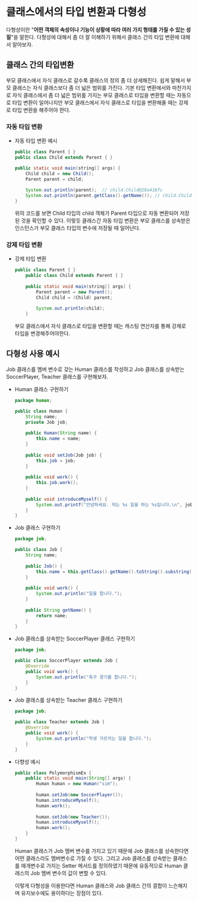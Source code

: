 # 클래스에서의 타입 변환과 다형성

다형성이란 "**어떤 객체의 속성이나 기능이 상황에 따라 여러 가지 형태를 가질 수 있는 성질**"을 말한다. 다형성에 대해서 좀 더 잘 이해하기 위해서 클래스 간의 타입 변환에 대해서 알아보자.


## 클래스 간의 타입변환

부모 클래스에서 자식 클래스로 갈수록 클래스의 정의 좀 더 상세해진다. 쉽게 말해서 부모 클래스는 자식 클래스보다 좀 더 넓은 범위를 가진다. 기본 타입 변환에서와 마찬가지로 자식 클래스에서 좀 더 넓은 범위를 가지는 부모 클래스로 타입을 변환할 때는 자동으로 타입 변환이 일어나지만 부모 클래스에서 자식 클래스로 타입을 변환해줄 때는 강제로 타입 변환을 해주어야 한다.

### 자동 타입 변환

- 자동 타입 변환 예시
	```java
	public class Parent { }
	public class Child extends Parent { }
	
	public static void main(string[] args) {
		Child child = new Child();  
		Parent parent = child;  
		
		System.out.println(parent);  // child.Child@28a418fc
		System.out.println(parent.getClass().getName()); // child.Child
	}
	```

	위의 코드를 보면 Child 타입의 child 객체가 Parent 타입으로 자동 변환되어 저장된 것을 확인할 수 있다. 이렇듯 클래스간 자동 타입 변환은 부모 클래스를 상속받은 인스턴스가 부모 클래스 타입의 변수에 저장될 때 일어난다.

### 강제 타입 변환

- 강제 타입 변환
	```java
	public class Parent { }
		public class Child extends Parent { }
		
		public static void main(string[] args) {
			Parent parent = new Parent();
			Child child = (Child) parent;
			
			System.out.println(child);  
		}
	```

	부모 클래스에서 자식 클래스로 타입을 변환할 때는 캐스팅 연산자를 통해 강제로 타입을 변경해주어야한다.
	

## 다형성 사용 예시

Job 클래스를 멤버 변수로 갖는 Human 클래스를 작성하고 Job 클래스를 상속받는 SoccerPlayer, Teacher 클래스를 구현해보자.

- Human 클래스 구현하기
	```java
	package human;
	
	public class Human {
		String name;  
		private Job job;  
		  
		public Human(String name) {  
		    this.name = name;  
		}  
		  
		public void setJob(Job job) {  
		    this.job = job;  
		}  
		  
		public void work() {  
		    this.job.work();  
		}  
		  
		public void introduceMyself() {  
		    System.out.printf("안녕하세요. 저는 %s 일을 하는 %s입니다.\n", job.getName(), this.name);  
		}
	}
	```

- Job 클래스 구현하기
	```java
	package job;
	
	public class Job {
		String name;  
	  
		public Job() {  
		    this.name = this.getClass().getName().toString().substring(4);  
		}  
		  
		public void work() {  
		    System.out.println("일을 합니다.");  
		}  
		  
		public String getName() {  
		    return name;  
		}
	}
	```

- Job 클래스를 상속받는 SoccerPlayer 클래스 구현하기
	```java
	package job;
	
	public class SoccerPlayer extends Job {
		@Override  
		public void work() {  
		    System.out.println("축구 경기를 합니다.");  
		}
	}
	```

- Job 클래스를 상속받는 Teacher 클래스 구현하기
	```java
	package job;
	
	public class Teacher extends Job {
		@Override  
		public void work() {  
		    System.out.println("학생 가르치는 일을 합니다.");  
		}
	}
	```

- 다향성 예시
	```java
	public class PolymorphismEx {
		public static void main(String[] args) {
			Human human = new Human("sim");  
			  
			human.setJob(new SoccerPlayer());  
			human.introduceMyself();  
			human.work();  
			  
			human.setJob(new Teacher());  
			human.introduceMyself();  
			human.work();
		}
	}
	```

	Human 클래스가 Job 멤버 변수를 가지고 있기 때문에 Job 클래스를 상속한다면 어떤 클래스라도 멤버변수로 가질 수 있다. 그리고 Job 클래스를 상속받는 클래스를 매개변수로 가지는 Setter 메서드를 정의하였기 때문에 유동적으로 Human 클래스의 Job 멤버 변수의 값이 변할 수 있다.

	이렇게 다형성을 이용한다면 Human 클래스와 Job 클래스 간의 결합이 느슨해지며 유지보수에도 용이하다는 장점이 있다.